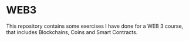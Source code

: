 # WEB3

This repository contains some exercises I have done for a WEB 3 course, that includes Blockchains, Coins and Smart Contracts.
